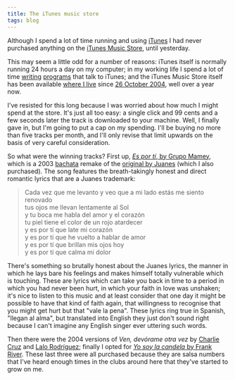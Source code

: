 ```yaml
---
title: The iTunes music store
tags: blog
---
```


Although I spend a lot of time running and using [iTunes](http://www.apple.com/itunes/) I had never purchased anything on the [iTunes Music Store](http://www.apple.com/itunes/store/), until yesterday.

This may seem a little odd for a number of reasons: iTunes itself is normally running 24 hours a day on my computer; in my working life I spend a lot of time [writing](http://www.wincent.com/a/products/synergy-advance/) [programs](http://www.wincent.com/a/products/synergy-classic/) that talk to iTunes; and the iTunes Music Store itself has been available [where I live](http://en.wikipedia.org/wiki/Spain) since [26 October 2004](http://www.apple.com/pr/library/2004/oct/26itmseu.html), well over a year now.

I've resisted for this long because I was worried about how much I might spend at the store. It's just all too easy: a single click and 99 cents and a few seconds later the track is downloaded to your machine. Well, I finally gave in, but I'm going to put a cap on my spending. I'll be buying no more than five tracks per month, and I'll only revise that limit upwards on the basis of very careful consideration.





So what were the winning tracks? First up, [*Es por tí*, by Grupo Mamey](http://phobos.apple.com/WebObjects/MZStore.woa/wa/viewAlbum?playlistId=83096173&s=143454&i=83096114), which is a 2003 [bachata](http://en.wikipedia.org/wiki/Bachata) remake of the [original by Juanes](http://phobos.apple.com/WebObjects/MZStore.woa/wa/viewAlbum?playlistId=13433542&s=143454&i=13599733) (which I also purchased). The song features the breath-takingly honest and direct romantic lyrics that are a Juanes trademark:

> Cada vez que me levanto y veo que a mi lado estás me siento renovado\
> tus ojos me llevan lentamente al Sol\
> y tu boca me habla del amor y el corazón\
> tu piel tiene el color de un rojo atardecer\
> y es por tí que late mi corazón\
> y es por tí que he vuelto a hablar de amor\
> y es por tí que brillan mis ojos hoy\
> y es por tí que calma mi dolor

There's something so brutally honest about the Juanes lyrics, the manner in which he lays bare his feelings and makes himself totally vulnerable which is touching. These are lyrics which can take you back in time to a period in which you had never been hurt, in which your faith in love was unshaken; it's nice to listen to this music and at least consider that one day it might be possible to have that kind of faith again, that willingness to recognise that you might get hurt but that "vale la pena". These lyrics ring true in Spanish, "llegan al alma", but translated into English they just don't sound right because I can't imagine any English singer ever uttering such words.

Then there were the 2004 versions of *Ven, devórame otra vez* by [Charlie Cruz](http://phobos.apple.com/WebObjects/MZStore.woa/wa/viewAlbum?playlistId=78745046&s=143454&i=78745011) and [Lalo Rodríguez](http://phobos.apple.com/WebObjects/MZStore.woa/wa/viewAlbum?playlistId=31102657&s=143454&i=31102816); finally I opted for [*Yo soy la candela* by Frank River](http://phobos.apple.com/WebObjects/MZStore.woa/wa/viewAlbum?playlistId=74432464&s=143454&i=74432387). These last three were all purchased because they are salsa numbers that I've heard enough times in the clubs around here that they've started to grow on me.
